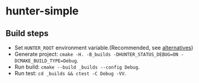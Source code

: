# hunter-simple

## Build steps
* Set `HUNTER_ROOT` environment variable.(Recommended, see [alternatives](https://github.com/hunter-packages/gate#effects))
* Generate project: `cmake -H. -B_builds -DHUNTER_STATUS_DEBUG=ON -DCMAKE_BUILD_TYPE=Debug`.
* Run build: `cmake --build _builds --config Debug`.
* Run test: `cd _builds && ctest -C Debug -VV`.
